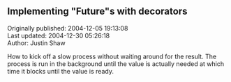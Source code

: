 ## Implementing "Future"s with decorators  
Originally published: 2004-12-05 19:13:08  
Last updated: 2004-12-30 05:26:18  
Author: Justin Shaw  
  
How to kick off a slow process without waiting around for the result.  The process is run in the background until the value is actually needed at which time it blocks until the value is ready.